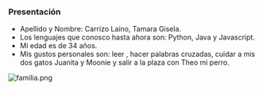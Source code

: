 ### Presentación

- Apellido y Nombre: Carrizo Laino, Tamara Gisela.
- Los lenguajes que conosco hasta ahora son: Python, Java y Javascript.
- Mi edad es de 34 años.
- Mis gustos personales son: leer , hacer palabras cruzadas, cuidar a mis dos gatos Juanita y Moonie y salir a la plaza con Theo mi perro.


![familia.png](https://github.com/TamaraCarrizo816/Presentaci-n/commit/b38647c8764f5a9be780f7306269a59851e7b826#diff-3def6b1edd811ce45251de54b99f951146261a016ea6bbbb0e0a70d6981cfeaf)

